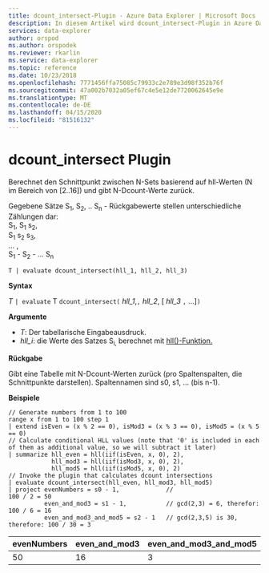 ```yaml
---
title: dcount_intersect-Plugin - Azure Data Explorer | Microsoft Docs
description: In diesem Artikel wird dcount_intersect-Plugin in Azure Data Explorer beschrieben.
services: data-explorer
author: orspod
ms.author: orspodek
ms.reviewer: rkarlin
ms.service: data-explorer
ms.topic: reference
ms.date: 10/23/2018
ms.openlocfilehash: 7771456ffa75085c79933c2e789e3d98f352b76f
ms.sourcegitcommit: 47a002b7032a05ef67c4e5e12de7720062645e9e
ms.translationtype: MT
ms.contentlocale: de-DE
ms.lasthandoff: 04/15/2020
ms.locfileid: "81516132"
---
```

# <a name="dcount_intersect-plugin"></a>dcount_intersect Plugin

Berechnet den Schnittpunkt zwischen N-Sets basierend auf hll-Werten (N im Bereich von [2..16]) und gibt N-Dcount-Werte zurück.

Gegebene Sätze S<sub>1</sub>, S<sub>2</sub>, .. S<sub>n</sub> - Rückgabewerte stellen unterschiedliche Zählungen dar:  
S<sub>1</sub>, S<sub>1</sub> s<sub>2</sub>,  
S<sub>1</sub> s<sub>2</sub> s<sub>3</sub>,  
... ,  
S<sub>1</sub> - S<sub>2</sub> - ... S<sub>n</sub>

    T | evaluate dcount_intersect(hll_1, hll_2, hll_3)

**Syntax**

*T* `| evaluate` T `dcount_intersect(` *hll_1*,`,` *hll_2*, [ *hll_3* `,` ...]`)`

**Argumente**

* *T*: Der tabellarische Eingabeausdruck.
* *hll_i*: die Werte des Satzes S<sub>i,</sub> berechnet mit [hll()-Funktion.](./hll-aggfunction.md)

**Rückgabe**

Gibt eine Tabelle mit N-Dcount-Werten zurück (pro Spaltenspalten, die Schnittpunkte darstellen).
Spaltennamen sind s0, s1, ... (bis n-1).

**Beispiele**

```kusto
// Generate numbers from 1 to 100
range x from 1 to 100 step 1
| extend isEven = (x % 2 == 0), isMod3 = (x % 3 == 0), isMod5 = (x % 5 == 0)
// Calculate conditional HLL values (note that '0' is included in each of them as additional value, so we will subtract it later)
| summarize hll_even = hll(iif(isEven, x, 0), 2),
            hll_mod3 = hll(iif(isMod3, x, 0), 2),
            hll_mod5 = hll(iif(isMod5, x, 0), 2) 
// Invoke the plugin that calculates dcount intersections         
| evaluate dcount_intersect(hll_even, hll_mod3, hll_mod5)
| project evenNumbers = s0 - 1,             //                             100 / 2 = 50
          even_and_mod3 = s1 - 1,           // gcd(2,3) = 6, therefor:     100 / 6 = 16
          even_and_mod3_and_mod5 = s2 - 1   // gcd(2,3,5) is 30, therefore: 100 / 30 = 3 
```

|evenNumbers|even_and_mod3|even_and_mod3_and_mod5|
|---|---|---|
|50|16|3|
